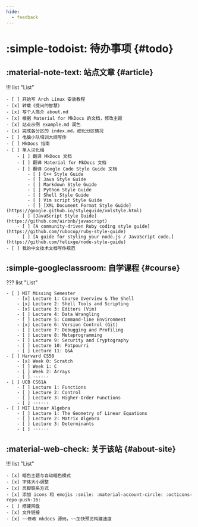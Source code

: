 ```yaml
---
hide:
  - feedback
---
```


# :simple-todoist: 待办事项 {#todo}

## :material-note-text: 站点文章 {#article}

!!! list "List"

	- [ ] 开始写 Arch Linux 安装教程
	- [x] 转载《提问的智慧》
	- [x] 写个人简介 about.md
	- [x] 根据 Material for MkDocs 的文档，修改主题
	- [x] 站点示例 example.md 润色
	- [x] 完成各分区的 index.md，细化分区情况
	- [ ] 电脑小队培训大纲写作
	- [ ] MkDocs 指南
	- [ ] 单人汉化组
		- [ ] 翻译 MkDocs 文档
		- [ ] 翻译 Material for MkDocs 文档
		- [ ] 翻译 Google Code Style Guide 文档
			- [ ] C++ Style Guide
			- [ ] Java Style Guide
			- [ ] Markdown Style Guide
			- [ ] Python Style Guide
			- [ ] Shell Style Guide
			- [ ] Vim script Style Guide
			- [ ] [XML Document Format Style Guide](https://google.github.io/styleguide/xmlstyle.html)
		- [ ] [JavaScript Style Guide](https://github.com/airbnb/javascript)
		- [ ] [A community-driven Ruby coding style guide](https://github.com/rubocop/ruby-style-guide)
		- [ ] [A guide for styling your node.js / JavaScript code.](https://github.com/felixge/node-style-guide)
	- [ ] 我的中文技术文档写作规范

## :simple-googleclassroom: 自学课程 {#course}

??? list "List"

	- [ ] MIT Missing Semester
		- [x] Lecture 1: Course Overview & The Shell
		- [x] Lecture 2: Shell Tools and Scripting
		- [x] Lecture 3: Editors (Vim)
		- [ ] Lecture 4: Data Wrangling
		- [ ] Lecture 5: Command-line Environment
		- [x] Lecture 6: Version Control (Git)
		- [ ] Lecture 7: Debugging and Profiling
		- [ ] Lecture 8: Metaprogramming
		- [ ] Lecture 9: Security and Cryptography
		- [ ] Lecture 10: Potpourri
		- [ ] Lecture 11: Q&A
	- [ ] Harvard CS50
		- [x] Week 0: Scratch
		- [ ] Week 1: C
		- [ ] Week 2: Arrays
		- [ ] ······
	- [ ] UCB CS61A
		- [ ] Lecture 1: Functions
		- [ ] Lecture 2: Control
		- [ ] Lecture 3: Higher-Order Functions
		- [ ] ······
	- [ ] MIT Linear Algebra
		- [ ] Lecture 1: The Geometry of Linear Equations
		- [ ] Lecture 2: Matrix Algebra
		- [ ] Lecture 3: Determinants
		- [ ] ······

## :material-web-check: 关于该站 {#about-site}

!!! list "List"

	- [x] 暗色主题与自动暗色模式
	- [x] 字体大小调整
	- [x] 页脚联系方式
	- [x] 添加 icons 和 emojis :smile: :material-account-circle: :octicons-repo-push-16:
	- [ ] 搭建网盘
	- [x] 文件链接
	- [x] ~~修改 mkdocs 源码，~~加快预览构建速度